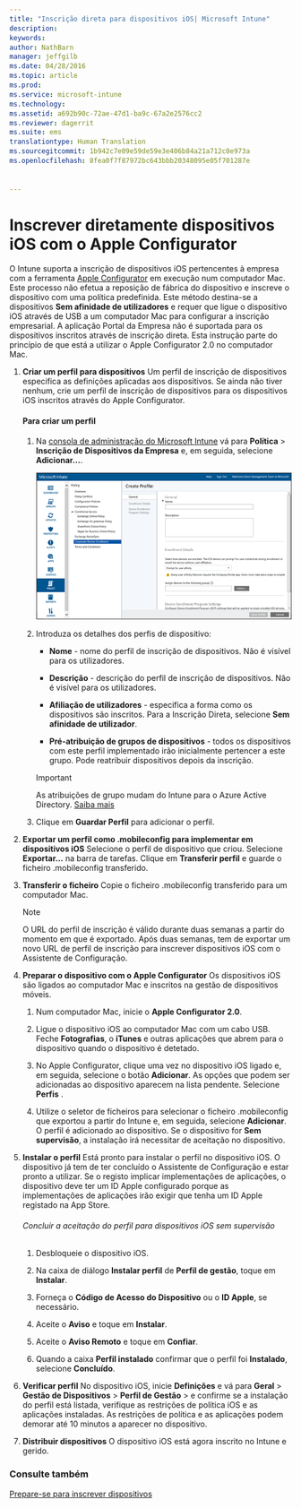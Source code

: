 ```yaml
---
title: "Inscrição direta para dispositivos iOS| Microsoft Intune"
description: 
keywords: 
author: NathBarn
manager: jeffgilb
ms.date: 04/28/2016
ms.topic: article
ms.prod: 
ms.service: microsoft-intune
ms.technology: 
ms.assetid: a692b90c-72ae-47d1-ba9c-67a2e2576cc2
ms.reviewer: dagerrit
ms.suite: ems
translationtype: Human Translation
ms.sourcegitcommit: 1b942c7e09e59de59e3e406b84a21a712c0e973a
ms.openlocfilehash: 8fea0f7f87972bc643bbb20348095e05f701287e


---
```


# Inscrever diretamente dispositivos iOS com o Apple Configurator
O Intune suporta a inscrição de dispositivos iOS pertencentes à empresa com a ferramenta [Apple Configurator](http://go.microsoft.com/fwlink/?LinkId=518017) em execução num computador Mac. Este processo não efetua a reposição de fábrica do dispositivo e inscreve o dispositivo com uma política predefinida. Este método destina-se a dispositivos **Sem afinidade de utilizadores** e requer que ligue o dispositivo iOS através de USB a um computador Mac para configurar a inscrição empresarial. A aplicação Portal da Empresa não é suportada para os dispositivos inscritos através de inscrição direta. Esta instrução parte do princípio de que está a utilizar o Apple Configurator 2.0 no computador Mac.

1.  **Criar um perfil para dispositivos** Um perfil de inscrição de dispositivos especifica as definições aplicadas aos dispositivos. Se ainda não tiver nenhum, crie um perfil de inscrição de dispositivos para os dispositivos iOS inscritos através do Apple Configurator.

    #### Para criar um perfil

    1.  Na [consola de administração do Microsoft Intune](http://manage.microsoft.com) vá para **Política** &gt; **Inscrição de Dispositivos da Empresa** e, em seguida, selecione **Adicionar…**.

        ![Página de criação de perfil de inscrição de dispositivos móveis](../media/pol-sa-corp-enroll.png)

    2.  Introduza os detalhes dos perfis de dispositivo:

        -   **Nome** - nome do perfil de inscrição de dispositivos. Não é visível para os utilizadores.

        -   **Descrição** - descrição do perfil de inscrição de dispositivos. Não é visível para os utilizadores.

        -   **Afiliação de utilizadores** - especifica a forma como os dispositivos são inscritos. Para a Inscrição Direta, selecione **Sem afinidade de utilizador**.

        -   **Pré-atribuição de grupos de dispositivos** - todos os dispositivos com este perfil implementado irão inicialmente pertencer a este grupo. Pode reatribuir dispositivos depois da inscrição.

        >[!Important]
        >As atribuições de grupo mudam do Intune para o Azure Active Directory. [Saiba mais](http://go.microsoft.com/fwlink/?LinkID=787064)
    3.  Clique em **Guardar Perfil** para adicionar o perfil.

5.  **Exportar um perfil como .mobileconfig para implementar em dispositivos iOS** Selecione o perfil de dispositivo que criou. Selecione **Exportar...** na barra de tarefas. Clique em **Transferir perfil** e guarde o ficheiro .mobileconfig transferido.

6.  **Transferir o ficheiro** Copie o ficheiro .mobileconfig transferido para um computador Mac.
    > [!NOTE]
    > O URL do perfil de inscrição é válido durante duas semanas a partir do momento em que é exportado. Após duas semanas, tem de exportar um novo URL de perfil de inscrição para inscrever dispositivos iOS com o Assistente de Configuração.
7.  **Preparar o dispositivo com o Apple Configurator** Os dispositivos iOS são ligados ao computador Mac e inscritos na gestão de dispositivos móveis.

    1.  Num computador Mac, inicie o **Apple Configurator 2.0**.

    2.  Ligue o dispositivo iOS ao computador Mac com um cabo USB. Feche **Fotografias**, o **iTunes** e outras aplicações que abrem para o dispositivo quando o dispositivo é detetado.

    3.  No Apple Configurator, clique uma vez no dispositivo iOS ligado e, em seguida, selecione o botão **Adicionar**. As opções que podem ser adicionadas ao dispositivo aparecem na lista pendente. Selecione **Perfis** .

    4.  Utilize o seletor de ficheiros para selecionar o ficheiro .mobileconfig que exportou a partir do Intune e, em seguida, selecione **Adicionar**. O perfil é adicionado ao dispositivo.  Se o dispositivo for **Sem supervisão**, a instalação irá necessitar de aceitação no dispositivo.

8.  **Instalar o perfil** Está pronto para instalar o perfil no dispositivo iOS. O dispositivo já tem de ter concluído o Assistente de Configuração e estar pronto a utilizar.  Se o registo implicar implementações de aplicações, o dispositivo deve ter um ID Apple configurado porque as implementações de aplicações irão exigir que tenha um ID Apple registado na App Store.

    ###### Concluir a aceitação do perfil para dispositivos iOS sem supervisão

    1.  Desbloqueie o dispositivo iOS.

    2.  Na caixa de diálogo **Instalar perfil** de **Perfil de gestão**, toque em **Instalar**.

    3.  Forneça o **Código de Acesso do Dispositivo** ou o **ID Apple**, se necessário.

    4.  Aceite o **Aviso** e toque em **Instalar**.

    5.  Aceite o **Aviso Remoto** e toque em **Confiar**.

    6.  Quando a caixa **Perfil instalado** confirmar que o perfil foi **Instalado**, selecione **Concluído**.

9. **Verificar perfil**
    No dispositivo iOS, inicie **Definições** e vá para **Geral** &gt; **Gestão de Dispositivos** &gt; **Perfil de Gestão** &gt; e confirme se a instalação do perfil está listada, verifique as restrições de política iOS e as aplicações instaladas. As restrições de política e as aplicações podem demorar até 10 minutos a aparecer no dispositivo.

10. **Distribuir dispositivos** O dispositivo iOS está agora inscrito no Intune e gerido.


### Consulte também
[Prepare-se para inscrever dispositivos](get-ready-to-enroll-devices-in-microsoft-intune.md)



<!--HONumber=Jul16_HO1-->



